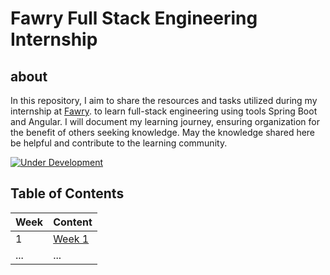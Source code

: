 # Fawry Full Stack Engineering Internship

## about 

In this repository, I aim to share the resources and tasks utilized during my internship at [Fawry](https://www.fawry.com/). to learn full-stack engineering using tools Spring Boot and Angular. I will document my learning journey, ensuring organization for the benefit of others seeking knowledge. May the knowledge shared here be helpful and contribute to the learning community.

[![Under Development](https://img.shields.io/badge/Status-Under%20Development-yellow)](https://github.com/sameh-tarek/Online_Bookstore_API-Spring)

## Table of Contents

| Week | Content                               |
|------|---------------------------------------|
| 1    | [Week 1](./Week1#readme)           |
| ...  | ...                                   |

